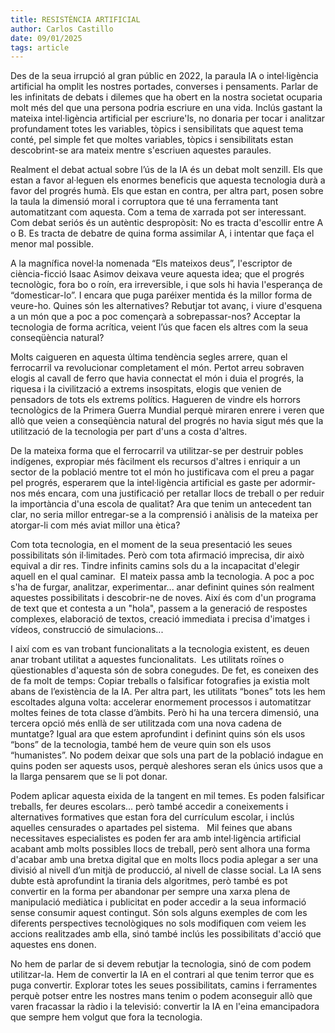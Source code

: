 ```yaml
---
title: RESISTÈNCIA ARTIFICIAL
author: Carlos Castillo
date: 09/01/2025
tags: article
---
```


Des de la seua irrupció al gran públic en 2022, la paraula IA o intel·ligència artificial ha omplit les nostres portades, converses i pensaments. Parlar de les infinitats de debats i dilemes que ha obert en la nostra societat ocuparia molt més del que una persona podria escriure en una vida. Inclús gastant la mateixa intel·ligència artificial per escriure'ls, no donaria per tocar i analitzar profundament totes les variables, tòpics i sensibilitats que aquest tema conté, pel simple fet que moltes variables, tòpics i sensibilitats estan descobrint-se ara mateix mentre s'escriuen aquestes paraules.

Realment el debat actual sobre l’ús de la IA és un debat molt senzill. Els que estan a favor al·leguen els enormes beneficis que aquesta tecnologia durà a favor del progrés humà. Els que estan en contra, per altra part, posen sobre la taula la dimensió moral i corruptora que té una ferramenta tant automatitzant com aquesta. Com a tema de xarrada pot ser interessant. Com debat seriós és un autèntic despropòsit: No es tracta d'escollir entre A o B. Es tracta de debatre de quina forma assimilar A, i intentar que faça el menor mal possible.

A la magnífica novel·la nomenada “Els mateixos deus”, l'escriptor de ciència-ficció Isaac Asimov deixava veure aquesta idea; que el progrés tecnològic, fora bo o roín, era irreversible, i que sols hi havia l'esperança de “domesticar-lo”. I encara que puga paréixer mentida és la millor forma de veure-ho. Quines són les alternatives? Rebutjar tot avanç, i viure d'esquena a un món que a poc a poc començarà a sobrepassar-nos? Acceptar la tecnologia de forma acrítica, veient l’ús que facen els altres com la seua conseqüència natural?

Molts caigueren en aquesta última tendència segles arrere, quan el ferrocarril va revolucionar completament el món. Pertot arreu sobraven elogis al cavall de ferro que havia connectat el món i duia el progrés, la riquesa i la civilització a extrems insospitats, elogis que venien de pensadors de tots els extrems polítics. Hagueren de vindre els horrors tecnològics de la Primera Guerra Mundial perquè miraren enrere i veren que allò que veien a conseqüència natural del progrés no havia sigut més que la utilització de la tecnologia per part d'uns a costa d'altres.

De la mateixa forma que el ferrocarril va utilitzar-se per destruir pobles indígenes, expropiar més fàcilment els recursos d'altres i enriquir a un sector de la població mentre tot el món ho justificava com el preu a pagar pel progrés, esperarem que la intel·ligència artificial es gaste per adormir-nos més encara, com una justificació per retallar llocs de treball o per reduir la importància d'una escola de qualitat? Ara que tenim un antecedent tan clar, no seria millor entregar-se a la comprensió i anàlisis de la mateixa per atorgar-li com més aviat millor una ètica?

Com tota tecnologia, en el moment de la seua presentació les seues possibilitats són il·limitades. Però com tota afirmació imprecisa, dir això equival a dir res. Tindre infinits camins sols du a la incapacitat d'elegir aquell en el qual caminar.  El mateix passa amb la tecnologia. A poc a poc s'ha de furgar, analitzar, experimentar... anar definint quines són realment aquestes possibilitats i descobrir-ne de noves. Així és com d'un programa de text que et contesta a un "hola", passem a la generació de respostes complexes, elaboració de textos, creació immediata i precisa d'imatges i vídeos, construcció de simulacions...

I així com es van trobant funcionalitats a la tecnologia existent, es deuen anar trobant utilitat a aquestes funcionalitats.  Les utilitats roïnes o qüestionables d'aquesta són de sobra conegudes. De fet, es coneixen des de fa molt de temps: Copiar treballs o falsificar fotografies ja existia molt abans de l’existència de la IA. Per altra part, les utilitats “bones” tots les hem escoltades alguna volta: accelerar enormement processos i automatitzar moltes feines de tota classe d’àmbits. Però hi ha una tercera dimensió, una tercera opció més enllà de ser utilitzada com una nova cadena de muntatge? Igual ara que estem aprofundint i definint quins són els usos “bons” de la tecnologia, també hem de veure quin son els usos “humanistes”. No podem deixar que sols una part de la població indague en quins poden ser aquests usos, perquè aleshores seran els únics usos que a la llarga pensarem que se li pot donar.

Podem aplicar aquesta eixida de la tangent en mil temes. Es poden falsificar treballs, fer deures escolars... però també accedir a coneixements i alternatives formatives que estan fora del currículum escolar, i inclús aquelles censurades o apartades pel sistema.   Mil feines que abans necessitaves especialistes es poden fer ara amb intel·ligència artificial acabant amb molts possibles llocs de treball, però sent alhora una forma d'acabar amb una bretxa digital que en molts llocs podia aplegar a ser una divisió al nivell d’un mitjà de producció, al nivell de classe social. La IA sens dubte està aprofundint la tirania dels algoritmes, però també es pot convertir en la forma per abandonar per sempre una xarxa plena de manipulació mediàtica i publicitat en poder accedir a la seua informació sense consumir aquest contingut. Són sols alguns exemples de com les diferents perspectives tecnològiques no sols modifiquen com veiem les accions realitzades amb ella, sinó també inclús les possibilitats d'acció que aquestes ens donen.

No hem de parlar de si devem rebutjar la tecnologia, sinó de com podem utilitzar-la. Hem de convertir la IA en el contrari al que tenim terror que es puga convertir. Explorar totes les seues possibilitats, camins i ferramentes perquè potser entre les nostres mans tenim o podem aconseguir allò que varen fracassar la ràdio i la televisió: convertir la IA en l'eina emancipadora que sempre hem volgut que fora la tecnologia.
